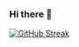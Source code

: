 ### Hi there 👋




<!--
**Yusuf-A-Shuaib/Yusuf-A-Shuaib** is a ✨ _special_ ✨ repository because its `README.md` (this file) appears on your GitHub profile.

Here are some ideas to get you started:

- 🔭 I’m currently working on ...
- 🌱 I’m currently learning ...
- 👯 I’m looking to collaborate on ...
- 🤔 I’m looking for help with ...
- 💬 Ask me about ...
- 📫 How to reach me: ...
- 😄 Pronouns: ...
- ⚡ Fun fact: ...
-->











[![GitHub Streak](http://github-readme-streak-stats.herokuapp.com?user=Yusuf-A-Shuaib&theme=algolia&hide_border=true&date_format=M%20j%5B%2C%20Y%5D)](https://git.io/streak-stats)
